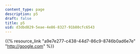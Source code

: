 ```yaml
---
content_type: page
description: p5
draft: false
title: p5
uid: d3dbd829-5eae-4e86-8327-91b80cfc6543
---
```

{{% resource_link "a9e7e277-c438-44d7-86c9-8746b0ad6e7e" "http://google.com" %}}